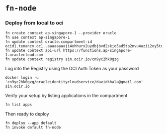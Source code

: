 # `fn-node`

### Deploy from local to oci
```
fn create context ap-singapore-1 --provider oracle
fn use context ap-singapore-1
fn update context oracle.compartment-id ocid1.tenancy.oc1..aaaaaaaaji4ohhurx2uydbjbvd2skio5ad5tp2nvu4azii2oy5tu5aol4phq
fn update context api-url https://functions.ap-singapore-1.oraclecloud.com
fn update context registry sin.ocir.io/cn9yc2hk0gzg
```
Log into the Registry using the OCI Auth Token as your password
```
docker login -u 'cn9yc2hk0gzg/oracleidentitycloudservice/davidkhala@gmail.com' sin.ocir.io
```
Verify your setup by listing applications in the compartment
```
fn list apps
```

Then ready to deploy
```
fn deploy --app default
fn invoke default fn-node
```

